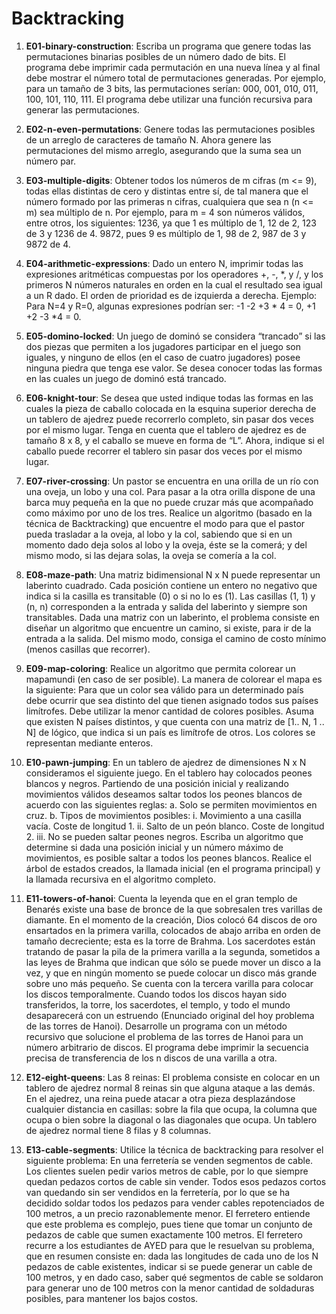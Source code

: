 # Backtracking

1) **E01-binary-construction**: Escriba un programa que genere todas las permutaciones binarias posibles de un número dado de bits. El programa debe imprimir cada permutación en una nueva línea y al final debe mostrar el número total de permutaciones generadas. Por ejemplo, para un tamaño de 3 bits, las permutaciones serían: 000, 001, 010, 011, 100, 101, 110, 111. El programa debe utilizar una función recursiva para generar las permutaciones.

2) **E02-n-even-permutations**: Genere todas las permutaciones posibles de un arreglo de caracteres de tamaño N. Ahora genere las permutaciones del mismo arreglo, asegurando que la suma sea un número par.

3) **E03-multiple-digits**: Obtener todos los números de m cifras (m <= 9), todas ellas distintas de cero y distintas entre sí, de tal manera que el número formado por las primeras n cifras, cualquiera que sea n (n <= m) sea múltiplo de n. Por ejemplo, para m = 4 son números válidos, entre otros, los siguientes: 1236, ya que 1 es múltiplo de 1, 12 de 2, 123 de 3 y 1236 de 4. 9872, pues 9 es múltiplo de 1, 98 de 2, 987 de 3 y 9872 de 4.

4) **E04-arithmetic-expressions**: Dado un entero N, imprimir todas las expresiones aritméticas compuestas por los operadores +, -, *, y /, y los primeros N números naturales en orden en la cual el resultado sea igual a un R dado. El orden de prioridad es de izquierda a derecha. Ejemplo: Para N=4 y R=0, algunas expresiones podrían ser: -1 -2 +3 * 4 = 0, +1 +2 -3 *4 = 0.

5) **E05-domino-locked**: Un juego de dominó se considera “trancado” si las dos piezas que permiten a los jugadores participar en el juego son iguales, y ninguno de ellos (en el caso de cuatro jugadores) posee ninguna piedra que tenga ese valor. Se desea conocer todas las formas en las cuales un juego de dominó está trancado.

6) **E06-knight-tour**: Se desea que usted indique todas las formas en las cuales la pieza de caballo colocada en la esquina superior derecha de un tablero de ajedrez puede recorrerlo completo, sin pasar dos veces por el mismo lugar. Tenga en cuenta que el tablero de ajedrez es de tamaño 8 x 8, y el caballo se mueve en forma de “L”. Ahora, indique si el caballo puede recorrer el tablero sin pasar dos veces por el mismo lugar.

7) **E07-river-crossing**: Un pastor se encuentra en una orilla de un río con una oveja, un lobo y una col. Para pasar a la otra orilla dispone de una barca muy pequeña en la que no puede cruzar más que acompañado como máximo por uno de los tres. Realice un algoritmo (basado en la técnica de Backtracking) que encuentre el modo para que el pastor pueda trasladar a la oveja, al lobo y la col, sabiendo que si en un momento dado deja solos al lobo y la oveja, éste se la comerá; y del mismo modo, si las dejara solas, la oveja se comería a la col.

8) **E08-maze-path**: Una matriz bidimensional N x N puede representar un laberinto cuadrado. Cada posición contiene un entero no negativo que indica si la casilla es transitable (0) o si no lo es (1). Las casillas (1, 1) y (n, n) corresponden a la entrada y salida del laberinto y siempre son transitables. Dada una matriz con un laberinto, el problema consiste en diseñar un algoritmo que encuentre un camino, si existe, para ir de la entrada a la salida. Del mismo modo, consiga el camino de costo mínimo (menos casillas que recorrer).

9) **E09-map-coloring**: Realice un algoritmo que permita colorear un mapamundi (en caso de ser posible). La manera de colorear el mapa es la siguiente: Para que un color sea válido para un determinado país debe ocurrir que sea distinto del que tienen asignado todos sus países limítrofes. Debe utilizar la menor cantidad de colores posibles. Asuma que existen N países distintos, y que cuenta con una matriz de [1.. N, 1 .. N] de lógico, que indica si un país es limítrofe de otros. Los colores se representan mediante enteros.

10) **E10-pawn-jumping**: En un tablero de ajedrez de dimensiones N x N consideramos el siguiente juego. En el tablero hay colocados peones blancos y negros. Partiendo de una posición inicial y realizando movimientos válidos deseamos saltar todos los peones blancos de acuerdo con las siguientes reglas:
    a. Solo se permiten movimientos en cruz.
    b. Tipos de movimientos posibles:
        i. Movimiento a una casilla vacía. Coste de longitud 1.
        ii. Salto de un peón blanco. Coste de longitud 2.
        iii. No se pueden saltar peones negros.
    Escriba un algoritmo que determine si dada una posición inicial y un número máximo de movimientos, es posible saltar a todos los peones blancos. Realice el árbol de estados creados, la llamada inicial (en el programa principal) y la llamada recursiva en el algoritmo completo.

11) **E11-towers-of-hanoi**: Cuenta la leyenda que en el gran templo de Benarés existe una base de bronce de la que sobresalen tres varillas de diamante. En el momento de la creación, Dios colocó 64 discos de oro ensartados en la primera varilla, colocados de abajo arriba en orden de tamaño decreciente; esta es la torre de Brahma. Los sacerdotes están tratando de pasar la pila de la primera varilla a la segunda, sometidos a las leyes de Brahma que indican que sólo se puede mover un disco a la vez, y que en ningún momento se puede colocar un disco más grande sobre uno más pequeño. Se cuenta con la tercera varilla para colocar los discos temporalmente. Cuando todos los discos hayan sido transferidos, la torre, los sacerdotes, el templo, y todo el mundo desaparecerá con un estruendo (Enunciado original del hoy problema de las torres de Hanoi). Desarrolle un programa con un método recursivo que solucione el problema de las torres de Hanoi para un número arbitrario de discos. El programa debe imprimir la secuencia precisa de transferencia de los n discos de una varilla a otra.

12) **E12-eight-queens**: Las 8 reinas: El problema consiste en colocar en un tablero de ajedrez normal 8 reinas sin que alguna ataque a las demás. En el ajedrez, una reina puede atacar a otra pieza desplazándose cualquier distancia en casillas: sobre la fila que ocupa, la columna que ocupa o bien sobre la diagonal o las diagonales que ocupa. Un tablero de ajedrez normal tiene 8 filas y 8 columnas.

13) **E13-cable-segments**: Utilice la técnica de backtracking para resolver el siguiente problema: En una ferretería se venden segmentos de cable. Los clientes suelen pedir varios metros de cable, por lo que siempre quedan pedazos cortos de cable sin vender. Todos esos pedazos cortos van quedando sin ser vendidos en la ferretería, por lo que se ha decidido soldar todos los pedazos para vender cables repotenciados de 100 metros, a un precio razonablemente menor. El ferretero entiende que este problema es complejo, pues tiene que tomar un conjunto de pedazos de cable que sumen exactamente 100 metros. El ferretero recurre a los estudiantes de AYED para que le resuelvan su problema, que en resumen consiste en: dada las longitudes de cada uno de los N pedazos de cable existentes, indicar si se puede generar un cable de 100 metros, y en dado caso, saber qué segmentos de cable se soldaron para generar uno de 100 metros con la menor cantidad de soldaduras posibles, para mantener los bajos costos.

